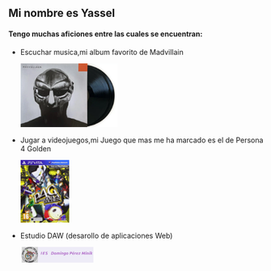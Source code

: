 ## **Mi nombre es Yassel**

#### Tengo muchas aficiones entre las cuales se encuentran:

- Escuchar musica,mi album favorito de Madvillain
  
   <img src="https://raw.githubusercontent.com/Yasse544/Yasse544/main/Madvillain-Madvillainy-SP.jpg" 
     alt="Miniatura del video" style="width:40%; max-width:480px;">

- Jugar a videojuegos,mi Juego que mas me ha marcado es el de Persona 4 Golden
  
  <img src= "https://github.com/Yasse544/Yasse544/blob/main/61zs-CuDEtL.jpg"  
  style="width:20%; max-width:480px;" />

 - Estudio DAW (desarollo de aplicaciones Web)
   
   <img src= "https://github.com/Yasse544/Yasse544/blob/main/cropped-miniklogo25_cabecera_-scaled-1.jpg"  
  style="width:30%; max-width:480px;" />

   
  

   <!--Comentario no visible-->




